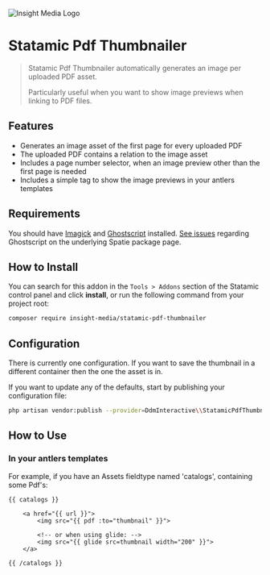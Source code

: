 <br>
<picture>
  <source media="(prefers-color-scheme: dark)" srcset="https://insight-media.be/images/gh/logo-dark.svg">
  <img alt="Insight Media Logo" src="https://insight-media.be/images/gh/logo-light.svg">
</picture>

# Statamic Pdf Thumbnailer

> Statamic Pdf Thumbnailer automatically generates an image per uploaded PDF asset.
>
> Particularly useful when you want to show image previews when linking to PDF files.

## Features

- Generates an image asset of the first page for every uploaded PDF
- The uploaded PDF contains a relation to the image asset
- Includes a page number selector, when an image preview other than the first page is needed
- Includes a simple tag to show the image previews in your antlers templates

## Requirements

You should have [Imagick](https://www.php.net/manual/en/book.imagick.php) and [Ghostscript](https://www.ghostscript.com) installed. [See issues](https://github.com/spatie/pdf-to-image#issues-regarding-ghostscript) regarding Ghostscript on the underlying Spatie package page.

## How to Install

You can search for this addon in the `Tools > Addons` section of the Statamic control panel and click **install**, or run the following command from your project root:

``` bash
composer require insight-media/statamic-pdf-thumbnailer
```

## Configuration
There is currently one configuration. If you want to save the thumbnail in a different container then the one the asset is in.

If you want to update any of the defaults, start by publishing your configuration file:

```bash
php artisan vendor:publish --provider=DdmInteractive\\StatamicPdfThumbnailer\\ServiceProvider
```

## How to Use

### In your antlers templates

For example, if you have an Assets fieldtype named 'catalogs', containing some Pdf's:

``` antlers
{{ catalogs }}

    <a href="{{ url }}">
        <img src="{{ pdf :to="thumbnail" }}">

        <!-- or when using glide: -->
        <img src="{{ glide src=thumbnail width="200" }}">
    </a>

{{ /catalogs }}
```
